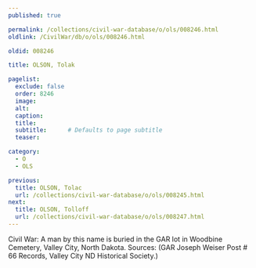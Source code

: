 ```yaml
---
published: true

permalink: /collections/civil-war-database/o/ols/008246.html
oldlink: /CivilWar/db/o/ols/008246.html

oldid: 008246

title: OLSON, Tolak

pagelist:
  exclude: false
  order: 8246
  image: 
  alt:
  caption:
  title:
  subtitle:      # Defaults to page subtitle
  teaser:

category: 
  - O 
  - OLS

previous:
  title: OLSON, Tolac
  url: /collections/civil-war-database/o/ols/008245.html  
next:
  title: OLSON, Tolloff
  url: /collections/civil-war-database/o/ols/008247.html   
---
```

Civil War: A man by this name is buried in the GAR lot in Woodbine Cemetery, Valley City, North Dakota. Sources: (GAR Joseph Weiser Post # 66 Records, Valley City ND Historical Society.)